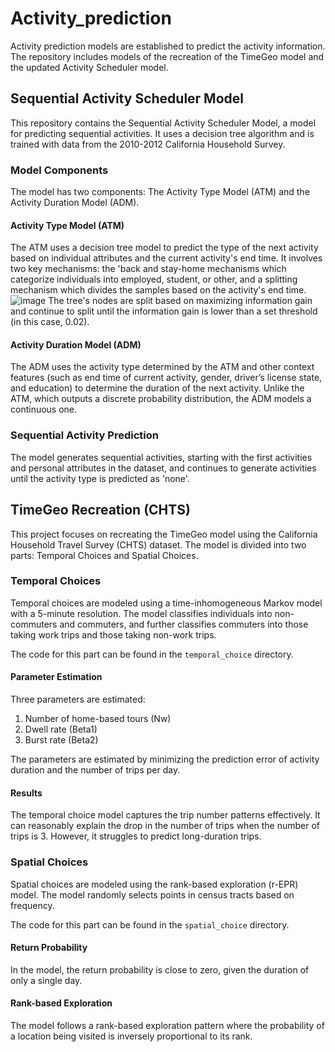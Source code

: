 # Activity_prediction
Activity prediction models are established to predict the activity information. The repository includes models of the recreation of the TimeGeo model and the updated Activity Scheduler model.

## Sequential Activity Scheduler Model

This repository contains the Sequential Activity Scheduler Model, a model for predicting sequential activities. It uses a decision tree algorithm and is trained with data from the 2010-2012 California Household Survey. 

### Model Components

The model has two components: The Activity Type Model (ATM) and the Activity Duration Model (ADM). 

#### Activity Type Model (ATM)
The ATM uses a decision tree model to predict the type of the next activity based on individual attributes and the current activity's end time. It involves two key mechanisms: the 'back and stay-home mechanisms which categorize individuals into employed, student, or other, and a splitting mechanism which divides the samples based on the activity's end time. 
![image](https://github.com/Chenchen0407/Activity_prediction/assets/117785853/3dd20890-cdd3-48b2-8e20-596d39fc95a0)
The tree's nodes are split based on maximizing information gain and continue to split until the information gain is lower than a set threshold (in this case, 0.02). 

#### Activity Duration Model (ADM)
The ADM uses the activity type determined by the ATM and other context features (such as end time of current activity, gender, driver’s license state, and education) to determine the duration of the next activity. Unlike the ATM, which outputs a discrete probability distribution, the ADM models a continuous one. 

### Sequential Activity Prediction
The model generates sequential activities, starting with the first activities and personal attributes in the dataset, and continues to generate activities until the activity type is predicted as 'none'. 

## TimeGeo Recreation (CHTS)

This project focuses on recreating the TimeGeo model using the California Household Travel Survey (CHTS) dataset. The model is divided into two parts: Temporal Choices and Spatial Choices.

### Temporal Choices

Temporal choices are modeled using a time-inhomogeneous Markov model with a 5-minute resolution. The model classifies individuals into non-commuters and commuters, and further classifies commuters into those taking work trips and those taking non-work trips.

The code for this part can be found in the `temporal_choice` directory.

#### Parameter Estimation

Three parameters are estimated: 

1. Number of home-based tours (Nw) 
2. Dwell rate (Beta1) 
3. Burst rate (Beta2)

The parameters are estimated by minimizing the prediction error of activity duration and the number of trips per day.

#### Results

The temporal choice model captures the trip number patterns effectively. It can reasonably explain the drop in the number of trips when the number of trips is 3. However, it struggles to predict long-duration trips.

### Spatial Choices

Spatial choices are modeled using the rank-based exploration (r-EPR) model. The model randomly selects points in census tracts based on frequency.

The code for this part can be found in the `spatial_choice` directory.

#### Return Probability

In the model, the return probability is close to zero, given the duration of only a single day.

#### Rank-based Exploration

The model follows a rank-based exploration pattern where the probability of a location being visited is inversely proportional to its rank.
